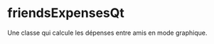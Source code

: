 friendsExpensesQt
=================

Une classe qui calcule les dépenses entre amis en mode graphique.
